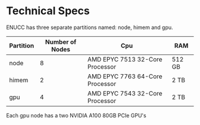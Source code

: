 # Technical Specs

ENUCC has three separate partitions named: node, himem and gpu.

| Partition | Number of Nodes | Cpu                                | RAM         | 
|-----------|-----------------|------------------------------------|-------------|
| node      | 8               | AMD EPYC 7513 32-Core Processor    | 512 GB      |
| himem     | 2               | AMD EPYC 7763 64-Core Processor    | 2   TB      |
| gpu       | 4               | AMD EPYC 7543 32-Core Processor    | 2   TB      |

Each gpu node has a two NVIDIA A100 80GB PCIe GPU's

